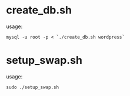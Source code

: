 create_db.sh
=============

 usage: 
```text
mysql -u root -p < `./create_db.sh wordpress`
```

setup_swap.sh
=============

 usage: 
```text
sudo ./setup_swap.sh
```
